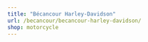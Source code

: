 ```yaml
---
title: "Bécancour Harley-Davidson"
url: /becancour/becancour-harley-davidson/
shop: motorcycle
---
```

